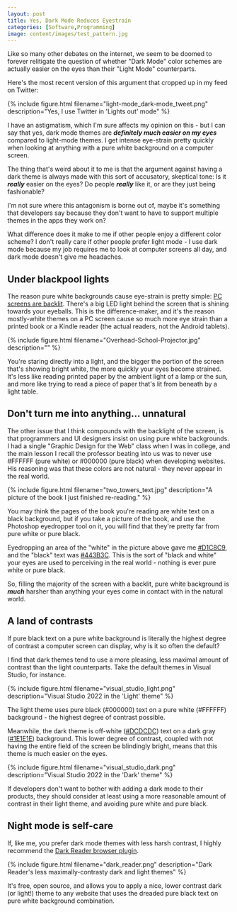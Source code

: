 ```yaml
---
layout: post
title: Yes, Dark Mode Reduces Eyestrain
categories: [Software,Programming]
image: content/images/test_pattern.jpg
---
```


Like so many other debates on the internet, we seem to be doomed to forever relitigate the question of whether "Dark Mode" color schemes are actually easier on the eyes than their "Light Mode" counterparts.

Here's the most recent version of this argument that cropped up in my feed on Twitter:

{% include figure.html filename="light-mode_dark-mode_tweet.png" description="Yes, I use Twitter in 'Lights out' mode" %}

I have an astigmatism, which I'm sure affects my opinion on this - but I can say that yes, dark mode themes are ___definitely much easier on my eyes___ compared to light-mode themes. I get intense eye-strain pretty quickly when looking at anything with a pure white background on a computer screen.

The thing that's weird about it to me is that the argument against having a dark theme is always made with this sort of accusatory, skeptical tone: Is it ___really___ easier on the eyes? Do people ___really___ like it, or are they just being fashionable?

I'm not sure where this antagonism is borne out of, maybe it's something that developers say because they don't want to have to support multiple themes in the apps they work on?

What difference does it make to me if other people enjoy a different color scheme? I don't really care if other people prefer light mode - I use dark mode because my job requires me to look at computer screens all day, and dark mode doesn't give me headaches.

## Under blackpool lights

The reason pure white backgrounds cause eye-strain is pretty simple: [PC screens are backlit](https://en.wikipedia.org/wiki/Backlight). There's a big LED light behind the screen that is shining towards your eyeballs. This is the difference-maker, and it's the reason mostly-white themes on a PC screen cause so much more eye strain than a printed book or a Kindle reader (the actual readers, not the Android tablets). 

{% include figure.html filename="Overhead-School-Projector.jpg" description="" %}

You're staring directly into a light, and the bigger the portion of the screen that's showing bright white, the more quickly your eyes become strained. It's less like reading printed paper by the ambient light of a lamp or the sun, and more like trying to read a piece of paper that's lit from beneath by a light table.

## Don't turn me into anything... unnatural

The other issue that I think compounds with the backlight of the screen, is that programmers and UI designers insist on using pure white backgrounds. I had a single "Graphic Design for the Web" class when I was in college, and the main lesson I recall the professor beating into us was to never use #FFFFFF (pure white) or #000000 (pure black) when developing websites. His reasoning was that these colors are not natural - they never appear in the real world.

{% include figure.html filename="two_towers_text.jpg" description="A picture of the book I just finished re-reading." %}

You may think the pages of the book you're reading are white text on a black background, but if you take a picture of the book, and use the Photoshop eyedropper tool on it, you will find that they're pretty far from pure white or pure black.

Eyedropping an area of the "white" in the picture above gave me [#D1C8C9](https://www.color-hex.com/color/d1c8c9), and the "black" text was [#443B3C](https://www.color-hex.com/color/443b3c). This is the sort of "black and white" your eyes are used to perceiving in the real world - nothing is ever pure white or pure black.

So, filling the majority of the screen with a backlit, pure white background is ___much___ harsher than anything your eyes come in contact with in the natural world. 

## A land of contrasts

If pure black text on a pure white background is literally the highest degree of contrast a computer screen can display, why is it so often the default?

I find that dark themes tend to use a more pleasing, less maximal amount of contrast than the light counterparts. Take the default themes in Visual Studio, for instance.

{% include figure.html filename="visual_studio_light.png" description="Visual Studio 2022 in the 'Light' theme" %}

The light theme uses pure black (#000000) text on a pure white (#FFFFFF) background - the highest degree of contrast possible.

Meanwhile, the dark theme is off-white ([#DCDCDC](https://www.color-hex.com/color/dcdcdc)) text on a dark gray ([#1E1E1E](https://www.color-hex.com/color/1e1e1e)) background. This lower degree of contrast, coupled with not having the entire field of the screen be blindingly bright, means that this theme is much easier on the eyes.

{% include figure.html filename="visual_studio_dark.png" description="Visual Studio 2022 in the 'Dark' theme" %}

If developers don't want to bother with adding a dark mode to their products, they should consider at least using a more reasonable amount of contrast in their light theme, and avoiding pure white and pure black.

## Night mode is self-care

If, like me, you prefer dark mode themes with less harsh contrast, I highly recommend the [Dark Reader browser plugin](https://darkreader.org/).

{% include figure.html filename="dark_reader.png" description="Dark Reader's less maximally-contrasty dark and light themes" %}

It's free, open source, and allows you to apply a nice, lower contrast dark (or light!) theme to any website that uses the dreaded pure black text on pure white background combination.
